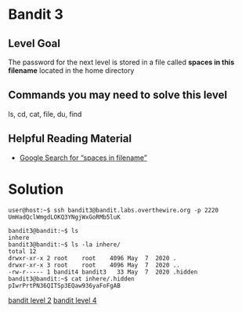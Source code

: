<h1>Bandit 3</h1>

<h2 id="level-goal">Level Goal</h2>
<p>The password for the next level is stored in a file called <strong>spaces
in this filename</strong> located in the home directory</p>

<h2 id="commands-you-may-need-to-solve-this-level">Commands you may need to solve this level</h2>
<p>ls, cd, cat, file, du, find</p>

<h2 id="helpful-reading-material">Helpful Reading Material</h2>
<ul>
  <li><a href="https://www.google.com/search?q=spaces+in+filename">Google Search for “spaces in filename”</a></li>
</ul>


<h1>Solution</h1>

```
user@host:~$ ssh bandit3@bandit.labs.overthewire.org -p 2220
UmHadQclWmgdLOKQ3YNgjWxGoRMb5luK

bandit3@bandit:~$ ls
inhere
bandit3@bandit:~$ ls -la inhere/
total 12
drwxr-xr-x 2 root    root    4096 May  7  2020 .
drwxr-xr-x 3 root    root    4096 May  7  2020 ..
-rw-r----- 1 bandit4 bandit3   33 May  7  2020 .hidden
bandit3@bandit:~$ cat inhere/.hidden
pIwrPrtPN36QITSp3EQaw936yaFoFgAB
```

[bandit level 2](bandit/tasks/bandit2.md)
[bandit level 4](bandit/tasks/bandit4.md)
